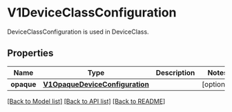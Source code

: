 # V1DeviceClassConfiguration

DeviceClassConfiguration is used in DeviceClass.
## Properties
Name | Type | Description | Notes
------------ | ------------- | ------------- | -------------
**opaque** | [**V1OpaqueDeviceConfiguration**](V1OpaqueDeviceConfiguration.md) |  | [optional] 

[[Back to Model list]](../README.md#documentation-for-models) [[Back to API list]](../README.md#documentation-for-api-endpoints) [[Back to README]](../README.md)


